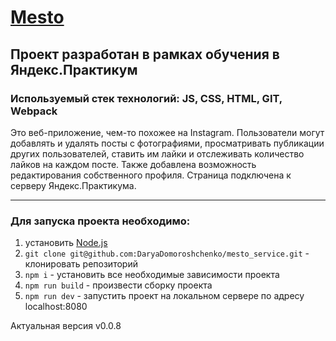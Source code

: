 # [Mesto](https://DaryaDomoroshchenko.github.io/mesto_service/)
## Проект разработан в рамках обучения в Яндекс.Практикум
### Используемый стек технологий: JS, CSS, HTML, GIT, Webpack
Это веб-приложение, чем-то похожее на Instagram. Пользователи могут добавлять и удалять посты с фотографиями, просматривать публикации других пользователей, ставить им лайки и отслеживать количество лайков на каждом посте. Также добавлена возможность редактирования собственного профиля. Страница подключена к серверу Яндекс.Практикума.  
***
### Для запуска проекта необходимо: 
1. установить [Node.js](https://nodejs.org/en/)
2. `git clone git@github.com:DaryaDomoroshchenko/mesto_service.git` - клонировать репозиторий  
3. `npm i` - установить все необходимые зависимости проекта  
4. `npm run build` - произвести сборку проекта
5. `npm run dev` - запустить проект на локальном сервере по адресу localhost:8080  

Актуальная версия v0.0.8
